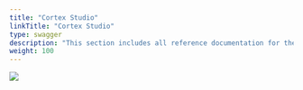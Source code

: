 ```yaml
---
title: "Cortex Studio"
linkTitle: "Cortex Studio"
type: swagger
description: "This section includes all reference documentation for the APIs exposed by Cortex Studio."
weight: 100
---
```


<img src="/images/work-in-progress.jpg">
